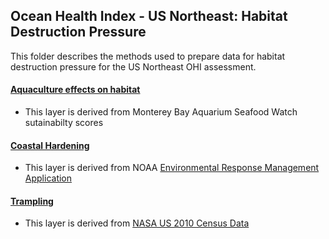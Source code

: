 ## Ocean Health Index - US Northeast: Habitat Destruction Pressure

This folder describes the methods used to prepare data for habitat destruction pressure for the US Northeast OHI assessment. 

#### [Aquaculture effects on habitat](https://ohi-northeast.github.io/ne-prep/prep/pressures/habitat/aqua_habitat.html)
- This layer is derived from Monterey Bay Aquarium Seafood Watch sutainabilty scores

#### [Coastal Hardening](https://ohi-northeast.github.io/ne-prep/prep/pressures/habitat/coastal_hardening_prs.html)
- This layer is derived from NOAA [Environmental Response Management Application](https://erma.noaa.gov/atlantic/erma.html#/layers=1+13763+16973+35410+491&x=-78.22196&y=38.23326&z=6&panel=layer)

#### [Trampling](https://ohi-northeast.github.io/ne-prep/prep/pressures/habitat/trampling.html)
- This layer is derived from [NASA US 2010 Census Data](https://sedac.ciesin.columbia.edu/data/set/usgrid-summary-file1-2010/)
